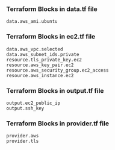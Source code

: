 ### Terraform Blocks in data.tf file

```
data.aws_ami.ubuntu
```

### Terraform Blocks in ec2.tf file

```
data.aws_vpc.selected
data.aws_subnet_ids.private
resource.tls_private_key.ec2
resource.aws_key_pair.ec2
resource.aws_security_group.ec2_access
resource.aws_instance.ec2
```

### Terraform Blocks in output.tf file

```
output.ec2_public_ip
output.ssh_key
```

### Terraform Blocks in provider.tf file

```
provider.aws
provider.tls
```
